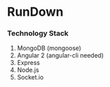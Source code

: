 # RunDown

### Technology Stack

1. MongoDB (mongoose)
1. Angular 2 (angular-cli needed)
2. Express
3. Node.js
4. Socket.io
